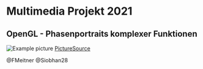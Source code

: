 # Multimedia Projekt 2021
## OpenGL - Phasenportraits komplexer Funktionen

![Example picture](https://www.mathematik.de/images/Blog/Bilder/Figure1.png)
[PictureSource](https://www.mathematik.de/dmv-blog/1668-komplexe-sch%C3%B6nheiten)




















@FMeitner 
@Siobhan28
